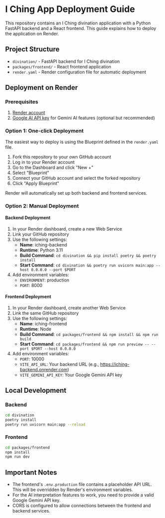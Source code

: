 # I Ching App Deployment Guide

This repository contains an I Ching divination application with a Python FastAPI backend and a React frontend. This guide explains how to deploy the application on Render.

## Project Structure

- `divination/` - FastAPI backend for I Ching divination
- `packages/frontend/` - React frontend application
- `render.yaml` - Render configuration file for automatic deployment

## Deployment on Render

### Prerequisites

1. [Render account](https://render.com/)
2. [Google AI API key](https://ai.google.dev/) for Gemini AI features (optional but recommended)

### Option 1: One-click Deployment

The easiest way to deploy is using the Blueprint defined in the `render.yaml` file.

1. Fork this repository to your own GitHub account
2. Log in to your Render account
3. Go to the Dashboard and click "New +"
4. Select "Blueprint"
5. Connect your GitHub account and select the forked repository
6. Click "Apply Blueprint"

Render will automatically set up both backend and frontend services.

### Option 2: Manual Deployment

#### Backend Deployment

1. In your Render dashboard, create a new Web Service
2. Link your GitHub repository
3. Use the following settings:
   - **Name**: iching-backend
   - **Runtime**: Python 3.11
   - **Build Command**: `cd divination && pip install poetry && poetry install`
   - **Start Command**: `cd divination && poetry run uvicorn main:app --host 0.0.0.0 --port $PORT`
4. Add environment variables:
   - `ENVIRONMENT`: production
   - `PORT`: 8000

#### Frontend Deployment

1. In your Render dashboard, create another Web Service
2. Link the same GitHub repository
3. Use the following settings:
   - **Name**: iching-frontend
   - **Runtime**: Node
   - **Build Command**: `cd packages/frontend && npm install && npm run build`
   - **Start Command**: `cd packages/frontend && npm run preview -- --port $PORT --host 0.0.0.0`
4. Add environment variables:
   - `PORT`: 10000
   - `VITE_API_URL`: Your backend URL (e.g., https://iching-backend.onrender.com)
   - `VITE_GEMINI_API_KEY`: Your Google Gemini API key

## Local Development

### Backend

```bash
cd divination
poetry install
poetry run uvicorn main:app --reload
```

### Frontend

```bash
cd packages/frontend
npm install
npm run dev
```

## Important Notes

- The frontend's `.env.production` file contains a placeholder API URL. This will be overridden by Render's environment variables.
- For the AI interpretation features to work, you need to provide a valid Google Gemini API key.
- CORS is configured to allow connections between the frontend and backend services.